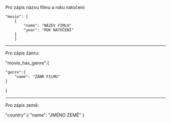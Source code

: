 Pro zápis názvu filmu a roku natočení:
```
"movie": [ 
    {
        "name": "NÁZEV FIMLU"
        "year": "ROK NATOČENÍ"
    }   
    ]
```
------------------------------------------------

Pro zápis žánru:

"movie_has_genre":{

    "genre":{
        "name": "ŽÁNR FILMU"
    }
}

-------------------------------------------------

Pro zápis země:

"country":{
    "name": "JMÉNO ZEMĚ"
}
